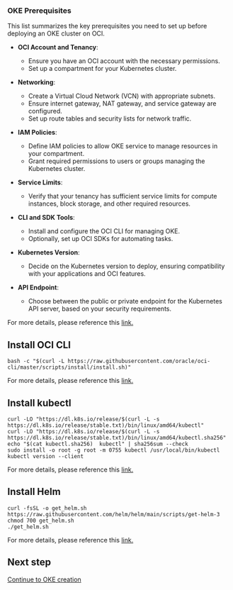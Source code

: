 ### OKE Prerequisites

This list summarizes the key prerequisites you need to set up before deploying an OKE cluster on OCI.

- **OCI Account and Tenancy**:
  - Ensure you have an OCI account with the necessary permissions.
  - Set up a compartment for your Kubernetes cluster.

- **Networking**:
  - Create a Virtual Cloud Network (VCN) with appropriate subnets.
  - Ensure internet gateway, NAT gateway, and service gateway are configured.
  - Set up route tables and security lists for network traffic.

- **IAM Policies**:
  - Define IAM policies to allow OKE service to manage resources in your compartment.
  - Grant required permissions to users or groups managing the Kubernetes cluster.

- **Service Limits**:
  - Verify that your tenancy has sufficient service limits for compute instances, block storage, and other required resources.

- **CLI and SDK Tools**:
  - Install and configure the OCI CLI for managing OKE.
  - Optionally, set up OCI SDKs for automating tasks.

- **Kubernetes Version**:
  - Decide on the Kubernetes version to deploy, ensuring compatibility with your applications and OCI features.

- **API Endpoint**:
  - Choose between the public or private endpoint for the Kubernetes API server, based on your security requirements.

For more details, please reference this [link.](https://docs.oracle.com/en-us/iaas/Content/ContEng/Concepts/contengprerequisites.htm)


## Install OCI CLI

```
bash -c "$(curl -L https://raw.githubusercontent.com/oracle/oci-cli/master/scripts/install/install.sh)"
```

For more details, please reference this [link.](https://docs.oracle.com/en-us/iaas/Content/API/SDKDocs/cliinstall.htm)

## Install kubectl

```
curl -LO "https://dl.k8s.io/release/$(curl -L -s https://dl.k8s.io/release/stable.txt)/bin/linux/amd64/kubectl"
curl -LO "https://dl.k8s.io/release/$(curl -L -s https://dl.k8s.io/release/stable.txt)/bin/linux/amd64/kubectl.sha256"
echo "$(cat kubectl.sha256)  kubectl" | sha256sum --check
sudo install -o root -g root -m 0755 kubectl /usr/local/bin/kubectl
kubectl version --client
```

For more details, please reference this [link.](https://kubernetes.io/docs/tasks/tools/install-kubectl-linux/)

## Install Helm

```
curl -fsSL -o get_helm.sh https://raw.githubusercontent.com/helm/helm/main/scripts/get-helm-3
chmod 700 get_helm.sh
./get_helm.sh
```

For more details, please reference this [link.](https://helm.sh/docs/intro/install/)

## Next step

[Continue to OKE creation](../setup/README.md)